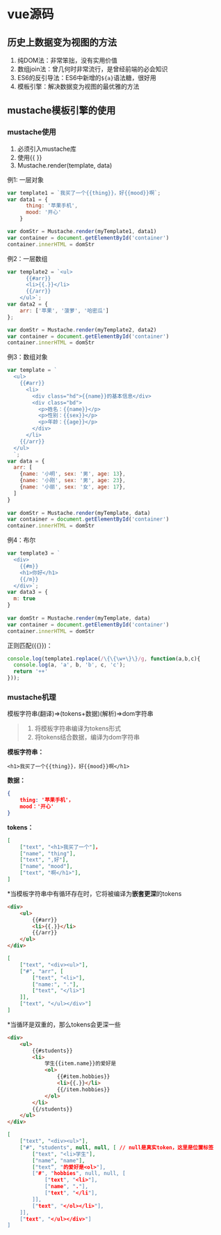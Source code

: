 <!--
 * @Description: vue源码学习笔记
 * @Autor: fengshuai
 * @Date: 2022-06-27 15:27:00
 * @LastEditors: fengshuai
 * @LastEditTime: 2022-06-28 09:58:24
-->
# vue源码

## 历史上数据变为视图的方法

1. 纯DOM法：非常笨拙，没有实用价值
2. 数组join法：曾几何时非常流行，是曾经前端的必会知识
3. ES6的反引导法：ES6中新增的`${a}`语法糖，很好用
4. 模板引擎：解决数据变为视图的最优雅的方法

## mustache模板引擎的使用

### mustache使用

1. 必须引入mustache库
2. 使用{{ }}
3. Mustache.render(template, data)

例1: 一层对象

```javascript
var template1 = `我买了一个{{thing}}，好{{mood}}啊`;
var data1 = {
      thing: '苹果手机',
      mood: '开心'
    }

var domStr = Mustache.render(myTemplate1, data1)
var container = document.getElementById('container')
container.innerHTML = domStr
```

例2：一层数组

```js
var template2 = `<ul>
      {{#arr}}
      <li>{{.}}</li>
      {{/arr}}
    </ul>`;
var data2 = {
	arr: ['苹果', '菠萝', '哈密瓜']
};

var domStr = Mustache.render(myTemplate2, data2)
var container = document.getElementById('container')
container.innerHTML = domStr
```

例3：数组对象

```js
var template = `
  <ul>
    {{#arr}}
      <li>
        <div class="hd">{{name}}的基本信息</div>
        <div class="bd">
          <p>姓名：{{name}}</p>
          <p>性别：{{sex}}</p>
          <p>年龄：{{age}}</p>
        </div>
      </li>
    {{/arr}}
  </ul>
  `;
var data = {
  arr: [
    {name: '小明', sex: '男', age: 13},
    {name: '小刚', sex: '男', age: 23},
    {name: '小丽', sex: '女', age: 17},
  ]
}
    
var domStr = Mustache.render(myTemplate, data)
var container = document.getElementById('container')
container.innerHTML = domStr
```

例4：布尔

```js
var template3 = `
  <div>
    {{#m}}
    <h1>你好</h1>
    {{/m}}
  </div>`;
var data3 = {
  m: true
}
    
var domStr = Mustache.render(myTemplate, data)
var container = document.getElementById('container')
container.innerHTML = domStr
```

正则匹配({{}})：

```js
console.log(template1.replace(/\{\{\w+\}\}/g, function(a,b,c){
  console.log(a, 'a', b, 'b', c, 'c');
  return '++'
}));
```



### mustache机理

模板字符串(翻译)=>(tokens+数据)(解析)=>dom字符串

> 1. 将模板字符串编译为tokens形式
> 2. 将tokens结合数据，编译为dom字符串

**模板字符串：**

`<h1>我买了一个{{thing}}，好{{mood}}啊</h1>`

**数据：**

```json
{
    thing: '苹果手机'，
    mood：'开心'
}
```

**tokens：**

```json
[
    ["text", "<h1>我买了一个"]，
    ["name", "thing"],
	["text", ",好"],
	["name", "mood"],
	["text", "啊</h1>"],
]
```

*当模板字符串中有循环存在时，它将被编译为**嵌套更深**的tokens

```html
<div>
    <ul>
        {{#arr}}
        <li>{{.}}</li>
        {{/arr}}
    </ul>
</div>
```

```json
[
    ["text", "<div><ul>"],
    ["#", "arr", [
        ["text", "<li>"],
        ["name:", "."],
        ["text", "</li>"]
    ]],
    ["text", "</ul></div>"]
]
```

*当循环是双重的，那么tokens会更深一些

```html
<div>
    <ul>
        {{#students}}
        <li>
            学生{{item.name}}的爱好是
            <ol>
                {{#item.hobbies}}
                <li>{{.}}</li>
                {{/item.hobbies}}
            </ol>
        </li>
        {{/students}}
    </ul>
</div>
```

```json
[
    ["text", "<div><ul>"],
    ["#", "students", null, null, [ // null是真实token，这里是位置标签	
        ["text", "<li>学生"],
        ["name", "name"],
     	["text”, "的爱好是<ol>"],
        ["#", "hobbies", null, null, [
         	["text", "<li>"],
     		["name", "."],
     		["text", "</li"],
        ]],
		["text", "</ol></li>"],
    ]],
	["text", "</ul></div>"]
]
```





